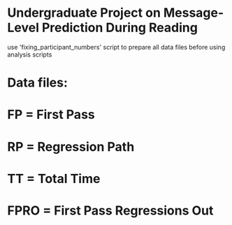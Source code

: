 # Undergraduate Project on Message-Level Prediction During Reading

use 'fixing_participant_numbers' script to prepare all data files before using analysis scripts

# Data files:
# FP = First Pass
# RP = Regression Path
# TT = Total Time
# FPRO = First Pass Regressions Out
